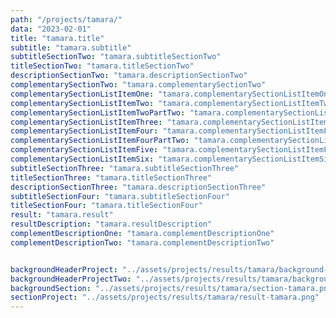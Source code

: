 ```yaml
---
path: "/projects/tamara/"
data: "2023-02-01"
title: "tamara.title"
subtitle: "tamara.subtitle"
subtitleSectionTwo: "tamara.subtitleSectionTwo"
titleSectionTwo: "tamara.titleSectionTwo"
descriptionSectionTwo: "tamara.descriptionSectionTwo"
complementarySectionTwo: "tamara.complementarySectionTwo"
complementarySectionListItemOne: "tamara.complementarySectionListItemOne"
complementarySectionListItemTwo: "tamara.complementarySectionListItemTwo"
complementarySectionListItemTwoPartTwo: "tamara.complementarySectionListItemTwoPartTwo"
complementarySectionListItemThree: "tamara.complementarySectionListItemThree"
complementarySectionListItemFour: "tamara.complementarySectionListItemFour"
complementarySectionListItemFourPartTwo: "tamara.complementarySectionListItemFourPartTwo" 
complementarySectionListItemFive: "tamara.complementarySectionListItemFive"
complementarySectionListItemSix: "tamara.complementarySectionListItemSix"
subtitleSectionThree: "tamara.subtitleSectionThree"
titleSectionThree: "tamara.titleSectionThree"
descriptionSectionThree: "tamara.descriptionSectionThree"
subtitleSectionFour: "tamara.subtitleSectionFour"
titleSectionFour: "tamara.titleSectionFour"
result: "tamara.result"
resultDescription: "tamara.resultDescription"
complementDescriptionOne: "tamara.complementDescriptionOne"
complementDescriptionTwo: "tamara.complementDescriptionTwo"


backgroundHeaderProject: "../assets/projects/results/tamara/background-tamara-header.png"
backgroundHeaderProjectTwo: "../assets/projects/results/tamara/background-tamara2-header.png"
backgroundSection: "../assets/projects/results/tamara/section-tamara.png"
sectionProject: "../assets/projects/results/tamara/result-tamara.png"
---
```

